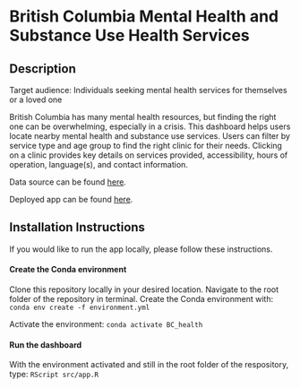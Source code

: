 # British Columbia Mental Health and Substance Use Health Services

## Description

Target audience: Individuals seeking mental health services for themselves or a loved one

British Columbia has many mental health resources, but finding the right one can be overwhelming, especially in a crisis. This dashboard helps users locate nearby mental health and substance use services. Users can filter by service type and age group to find the right clinic for their needs. Clicking on a clinic provides key details on services provided, accessibility, hours of operation, language(s), and contact information.

Data source can be found [here](https://catalogue.data.gov.bc.ca/dataset/mental-health-and-substance-use-health-services).

Deployed app can be found [here](https://seshafi-bc-health-dashboard.share.connect.posit.cloud/).


## Installation Instructions

If you would like to run the app locally, please follow these instructions.

#### Create the Conda environment
Clone this repository locally in your desired location. Navigate to the root folder of the repository in terminal. Create the Conda environment with:
`conda env create -f environment.yml`

Activate the environment:
`conda activate BC_health`

#### Run the dashboard
With the environment activated and still in the root folder of the respository, type:
`RScript src/app.R`